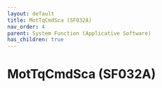 ```yaml
---
layout: default
title: MotTqCmdSca (SF032A)
nav_order: 4
parent: System Function (Applicative Software)
has_children: true
---
```

# MotTqCmdSca (SF032A)
